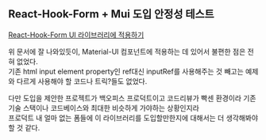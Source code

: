 ## React-Hook-Form + Mui 도입 안정성 테스트

[React-Hook-Form UI 라이브러리에 적용하기](https://react-hook-form.com/kr/get-started#WorkwithUIlibrary)

위 문서에 잘 나와있듯이, Material-UI 컴포넌트에 적용하는 데 있어서 불편한 점은 전혀 없었다.<br />
기존 html input element property인 ref대신 inputRef를 사용해주는 것 빼고는 예제와 다르게 사용해야 할 코드나 트릭?들도 없었다.<br />

다만 도입을 제안한 프로젝트가 백오피스 프로덕트이고 코드리뷰가 빡센 환경이라 기존 기술 스택이나 코드베이스와 최대한 비슷하게 가야하는 상황인지라<br />
프로덕트 내 얼마 없는 폼들에 이 라이브러리를 도입할만한지에 대해서는 더 생각해봐야 할 것 같다.
